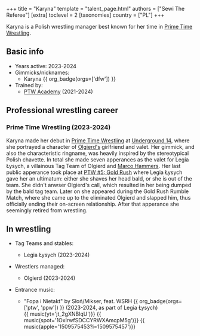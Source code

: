 +++
title = "Karyna"
template = "talent_page.html"
authors = ["Sewi The Referee"]
[extra]
toclevel = 2
[taxonomies]
country = ["PL"]
+++

Karyna is a Polish wrestling manager best known for her time in [Prime Time Wrestling](@/o/ptw.md).

## Basic info

* Years active: 2023-2024
* Gimmicks/nicknames:
  - Karyna {{ org_badge(orgs=['dfw']) }}
* Trained by:
  - [PTW Academy](@/o/ptw-academy.md) (2021-2024)
 
## Professional wrestling career

### Prime Time Wrestling (2023-2024)

Karyna made her debut in [Prime Time Wrestling](@/o/ptw.md) at [Underground 14](@/e/ptw/2023-04-23-ptw-underground-14.md), where she portrayed a character of [Olgierd's](@/w/olgierd.md) girlfriend and valet. Her gimmick, and also the characteristic ringname, was heavily inspired by the stereotypical Polish chavette. In total she made seven apperances as the valet for Legia Łysych, a villainous Tag Team of Olgierd and [Marco Hammers](@/w/marco-hammers.md). Her last public apperance took place at [PTW #5: Gold Rush](@/e/ptw/2024-02-03-ptw-5-gold-rush.md) where Legia Łysych gave her an ultimatum: either she shaves her head bald, or she is out of the team. She didn't anwser Olgierd's call, which resulted in her being dumped by the bald tag team. Later on she appeared during the Gold Rush Rumble Match, where she came up to the eliminated Olgierd and slapped him, thus officially ending their on-screen relationship. After that apperance she seemingly retired from wrestling.

## In wrestling

* Tag Teams and stables:
  - Legia Łysych (2023-2024)
 
* Wrestlers managed:
  - Olgierd (2023-2024)
 
* Entrance music:
  - "Fopa i Nietakt" by Słoń/Mikser, feat. WSRH
 {{ org_badge(orgs=['ptw', 'ppw']) }} (2023-2024, as part of Legia Łysych) <br>
 {{ music(yt='jt_2gXNBlqU')}}
 {{ music(spot='1OxIrwfSDCCYRWXAmcpM5g')}}
 {{ music(apple='1509575453?i=1509575457')}}
